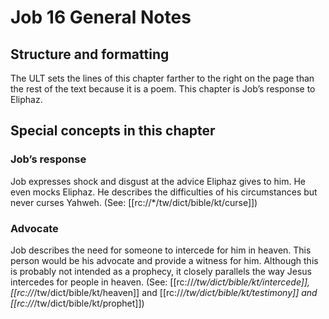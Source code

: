 # Job 16 General Notes
## Structure and formatting

The ULT sets the lines of this chapter farther to the right on the page than the rest of the text because it is a poem. This chapter is Job’s response to Eliphaz.

## Special concepts in this chapter

### Job’s response
Job expresses shock and disgust at the advice Eliphaz gives to him. He even mocks Eliphaz. He describes the difficulties of his circumstances but never curses Yahweh. (See: [[rc://*/tw/dict/bible/kt/curse]])

### Advocate
Job describes the need for someone to intercede for him in heaven. This person would be his advocate and provide a witness for him. Although this is probably not intended as a prophecy, it closely parallels the way Jesus intercedes for people in heaven. (See: [[rc://*/tw/dict/bible/kt/intercede]], [[rc://*/tw/dict/bible/kt/heaven]] and [[rc://*/tw/dict/bible/kt/testimony]] and [[rc://*/tw/dict/bible/kt/prophet]])